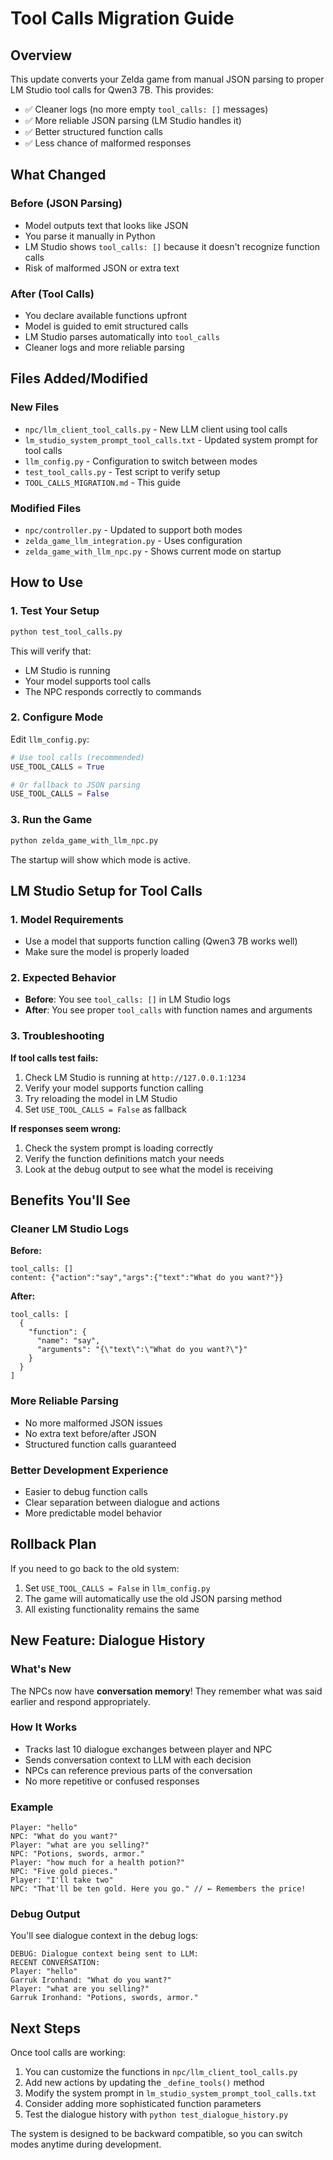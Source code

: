 # Tool Calls Migration Guide

## Overview

This update converts your Zelda game from manual JSON parsing to proper LM Studio tool calls for Qwen3 7B. This provides:

- ✅ Cleaner logs (no more empty `tool_calls: []` messages)
- ✅ More reliable JSON parsing (LM Studio handles it)
- ✅ Better structured function calls
- ✅ Less chance of malformed responses

## What Changed

### Before (JSON Parsing)
- Model outputs text that looks like JSON
- You parse it manually in Python
- LM Studio shows `tool_calls: []` because it doesn't recognize function calls
- Risk of malformed JSON or extra text

### After (Tool Calls)
- You declare available functions upfront
- Model is guided to emit structured calls
- LM Studio parses automatically into `tool_calls`
- Cleaner logs and more reliable parsing

## Files Added/Modified

### New Files
- `npc/llm_client_tool_calls.py` - New LLM client using tool calls
- `lm_studio_system_prompt_tool_calls.txt` - Updated system prompt for tool calls
- `llm_config.py` - Configuration to switch between modes
- `test_tool_calls.py` - Test script to verify setup
- `TOOL_CALLS_MIGRATION.md` - This guide

### Modified Files
- `npc/controller.py` - Updated to support both modes
- `zelda_game_llm_integration.py` - Uses configuration
- `zelda_game_with_llm_npc.py` - Shows current mode on startup

## How to Use

### 1. Test Your Setup
```bash
python test_tool_calls.py
```

This will verify that:
- LM Studio is running
- Your model supports tool calls
- The NPC responds correctly to commands

### 2. Configure Mode
Edit `llm_config.py`:

```python
# Use tool calls (recommended)
USE_TOOL_CALLS = True

# Or fallback to JSON parsing
USE_TOOL_CALLS = False
```

### 3. Run the Game
```bash
python zelda_game_with_llm_npc.py
```

The startup will show which mode is active.

## LM Studio Setup for Tool Calls

### 1. Model Requirements
- Use a model that supports function calling (Qwen3 7B works well)
- Make sure the model is properly loaded

### 2. Expected Behavior
- **Before**: You see `tool_calls: []` in LM Studio logs
- **After**: You see proper `tool_calls` with function names and arguments

### 3. Troubleshooting

**If tool calls test fails:**
1. Check LM Studio is running at `http://127.0.0.1:1234`
2. Verify your model supports function calling
3. Try reloading the model in LM Studio
4. Set `USE_TOOL_CALLS = False` as fallback

**If responses seem wrong:**
1. Check the system prompt is loading correctly
2. Verify the function definitions match your needs
3. Look at the debug output to see what the model is receiving

## Benefits You'll See

### Cleaner LM Studio Logs
**Before:**
```
tool_calls: []
content: {"action":"say","args":{"text":"What do you want?"}}
```

**After:**
```
tool_calls: [
  {
    "function": {
      "name": "say",
      "arguments": "{\"text\":\"What do you want?\"}"
    }
  }
]
```

### More Reliable Parsing
- No more malformed JSON issues
- No extra text before/after JSON
- Structured function calls guaranteed

### Better Development Experience
- Easier to debug function calls
- Clear separation between dialogue and actions
- More predictable model behavior

## Rollback Plan

If you need to go back to the old system:

1. Set `USE_TOOL_CALLS = False` in `llm_config.py`
2. The game will automatically use the old JSON parsing method
3. All existing functionality remains the same

## New Feature: Dialogue History

### What's New
The NPCs now have **conversation memory**! They remember what was said earlier and respond appropriately.

### How It Works
- Tracks last 10 dialogue exchanges between player and NPC
- Sends conversation context to LLM with each decision
- NPCs can reference previous parts of the conversation
- No more repetitive or confused responses

### Example
```
Player: "hello"
NPC: "What do you want?"
Player: "what are you selling?"
NPC: "Potions, swords, armor."
Player: "how much for a health potion?"
NPC: "Five gold pieces."
Player: "I'll take two"
NPC: "That'll be ten gold. Here you go." // ← Remembers the price!
```

### Debug Output
You'll see dialogue context in the debug logs:
```
DEBUG: Dialogue context being sent to LLM:
RECENT CONVERSATION:
Player: "hello"
Garruk Ironhand: "What do you want?"
Player: "what are you selling?"
Garruk Ironhand: "Potions, swords, armor."
```

## Next Steps

Once tool calls are working:

1. You can customize the functions in `npc/llm_client_tool_calls.py`
2. Add new actions by updating the `_define_tools()` method
3. Modify the system prompt in `lm_studio_system_prompt_tool_calls.txt`
4. Consider adding more sophisticated function parameters
5. Test the dialogue history with `python test_dialogue_history.py`

The system is designed to be backward compatible, so you can switch modes anytime during development.